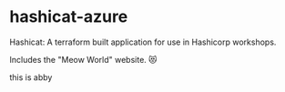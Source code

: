 # hashicat-azure
Hashicat: A terraform built application for use in Hashicorp workshops.

Includes the "Meow World" website. 😻


this is abby
